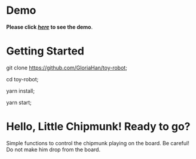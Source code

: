 # Demo

**Please click _[here](http://chinpmunk-robot.s3-website-ap-southeast-2.amazonaws.com/)_ to see the demo**.


# Getting Started

git clone https://github.com/GloriaHan/toy-robot;

cd toy-robot;

yarn install;

yarn start;

# Hello, Little Chipmunk! Ready to go? 

Simple functions to control the chipmunk playing on the board. Be careful! Do not make him drop from the board.

